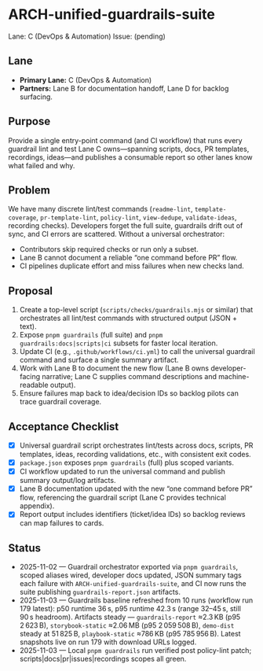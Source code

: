 # ARCH-unified-guardrails-suite

Lane: C (DevOps & Automation)
Issue: (pending)

## Lane

- **Primary Lane:** C (DevOps & Automation)
- **Partners:** Lane B for documentation handoff, Lane D for backlog surfacing.

## Purpose

Provide a single entry-point command (and CI workflow) that runs every guardrail
lint and test Lane C owns—spanning scripts, docs, PR templates, recordings,
ideas—and publishes a consumable report so other lanes know what failed and why.

## Problem

We have many discrete lint/test commands (`readme-lint`, `template-coverage`,
`pr-template-lint`, `policy-lint`, `view-dedupe`, `validate-ideas`, recording
checks). Developers forget the full suite, guardrails drift out of sync, and CI
errors are scattered. Without a universal orchestrator:

- Contributors skip required checks or run only a subset.
- Lane B cannot document a reliable “one command before PR” flow.
- CI pipelines duplicate effort and miss failures when new checks land.

## Proposal

1. Create a top-level script (`scripts/checks/guardrails.mjs` or similar) that
   orchestrates all lint/test commands with structured output (JSON + text).
2. Expose `pnpm guardrails` (full suite) and `pnpm guardrails:docs|scripts|ci`
   subsets for faster local iteration.
3. Update CI (e.g., `.github/workflows/ci.yml`) to call the universal guardrail
   command and surface a single summary artifact.
4. Work with Lane B to document the new flow (Lane B owns developer-facing
   narrative; Lane C supplies command descriptions and machine-readable output).
5. Ensure failures map back to idea/decision IDs so backlog pilots can trace
   guardrail coverage.

## Acceptance Checklist

- [x] Universal guardrail script orchestrates lint/tests across docs, scripts,
      PR templates, ideas, recording validations, etc., with consistent exit codes.
- [x] `package.json` exposes `pnpm guardrails` (full) plus scoped variants.
- [x] CI workflow updated to run the universal command and publish summary
      output/log artifacts.
- [x] Lane B documentation updated with the new “one command before PR” flow,
      referencing the guardrail script (Lane C provides technical appendix).
- [x] Report output includes identifiers (ticket/idea IDs) so backlog reviews can
      map failures to cards.

## Status

- 2025-11-02 — Guardrail orchestrator exported via `pnpm guardrails`, scoped aliases wired,
  developer docs updated, JSON summary tags each failure with
  `ARCH-unified-guardrails-suite`, and CI now runs the suite publishing
  `guardrails-report.json` artifacts.
- 2025-11-03 — Guardrails baseline refreshed from 10 runs (workflow run 179 latest):
  p50 runtime 36 s, p95 runtime 42.3 s (range 32–45 s, still 90 s headroom).
  Artifacts steady — `guardrails-report` ≈2.3 KB (p95 2 623 B), `storybook-static`
  ≈2.06 MB (p95 2 059 508 B), `demo-dist` steady at 51 825 B, `playbook-static`
  ≈786 KB (p95 785 956 B). Latest snapshots live on run 179 with download URLs logged.
- 2025-11-03 — Local `pnpm guardrails` run verified post policy-lint patch;
  scripts|docs|pr|issues|recordings scopes all green.
